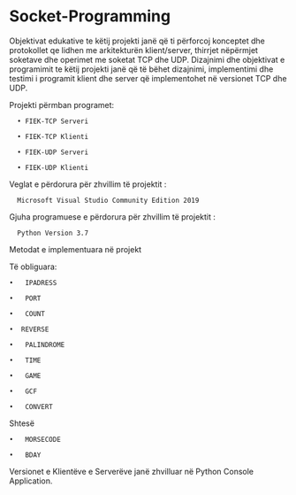 # Socket-Programming

Objektivat edukative te këtij projekti janë që ti përforcoj konceptet dhe protokollet qe lidhen me
arkitekturën klient/server, thirrjet nëpërmjet soketave dhe operimet me soketat TCP dhe UDP.
Dizajnimi dhe objektivat e programimit te këtij projekti janë që të bëhet dizajnimi, implementimi dhe testimi i programit klient dhe server që implementohet në versionet TCP dhe UDP.

Projekti përmban programet:

      •	FIEK-TCP Serveri

      •	FIEK-TCP Klienti

      •	FIEK-UDP Serveri

      •	FIEK-UDP Klienti

Veglat e përdorura për zhvillim të projektit :

      Microsoft Visual Studio Community Edition 2019

Gjuha programuese e përdorura për zhvillim të projektit :

      Python Version 3.7

Metodat e implementuara në projekt

Të obliguara:

    •	IPADRESS
    
    •	PORT
    
    •	COUNT
    
    •  REVERSE
    
    •	PALINDROME
    
    •	TIME
    
    •	GAME
    
    •	GCF
    
    •	CONVERT
    
Shtesë

    •	MORSECODE

    •	BDAY
  

Versionet e Klientëve e Serverëve janë zhvilluar në Python Console Application.
